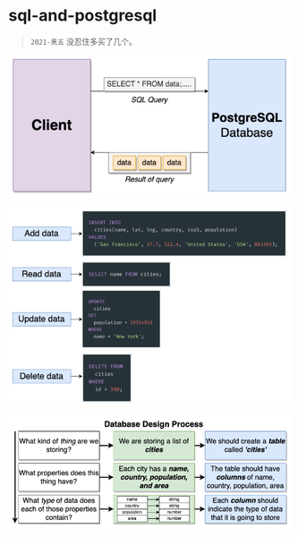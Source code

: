 # sql-and-postgresql

> `2021-黑五` 没忍住多买了几个。

![01-03](images/01-03.png)

![01-04](images/01-04.png)

![01-16](images/01-16.png)

